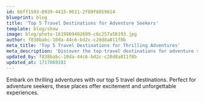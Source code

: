 ```yaml
---
id: 66ff1593-0939-4415-9611-2f89f8859814
blueprint: blog
title: 'Top 5 Travel Destinations for Adventure Seekers'
template: blog/show
image: blog/photo-1619809402699-c6c257a58193.jpg
author: f838babc-10da-44c6-bd2c-c28d8a011f8b
meta_title: 'Top 5 Travel Destinations for Thrilling Adventures'
meta_description: 'Discover the top travel destinations for adventure seekers. Enjoy thrilling adventures and unforgettable experiences in these amazing places.'
updated_by: f838babc-10da-44c6-bd2c-c28d8a011f8b
updated_at: 1717069281
---
```

Embark on thrilling adventures with our top 5 travel destinations. Perfect for adventure seekers, these places offer excitement and unforgettable experiences.